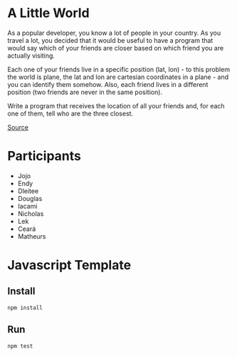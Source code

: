 # A Little World

As a popular developer, you know a lot of people in your country. As you travel a lot, you decided that it would be useful to have a program that would say which of your friends are closer based on which friend you are actually visiting.

Each one of your friends live in a specific position (lat, lon) - to this problem the world is plane, the lat and lon are cartesian coordinates in a plane - and you can identify them somehow. Also, each friend lives in a different position (two friends are never in the same position).

Write a program that receives the location of all your friends and, for each one of them, tell who are the three closest.

[Source](http://dojopuzzles.com/problemas/exibe/um-mundo-pequeno/)

# Participants

* Jojo
* Endy
* Dleitee
* Douglas
* Iacami
* Nicholas
* Lek
* Ceará
* Matheurs

# Javascript Template

## Install

`npm install`

## Run

`npm test`

